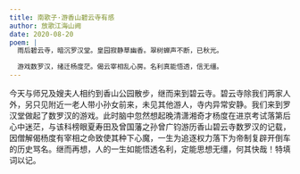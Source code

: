 ```yaml
---
title: 南歌子·游香山碧云寺有感
author: 放歌江海山阙
date: 2020-08-20
poem: |
  雨后碧云寺，暗沉罗汉堂。皇园寂静草幽香。翠树蝉声不断，已秋光。

  游戏数罗汉，绪迁杨度茫。偈云宰相乱心房。名利真能悟透，信无缰。
---
```


今天与师兄及嫂夫人相约到香山公园散步，继而来到碧云寺。碧云寺除我们两家人外，另只见附近一老人带小孙女前来，未见其他游人，寺内异常安静。我们来到罗汉堂做起了数罗汉的游戏。此时脑中忽然想起晚清潇湘奇才杨度在进京考试落第后心中迷茫，与该科榜眼夏寿田及曾国藩之孙曾广钧游历香山碧云寺数罗汉的记载，因僧解偈杨度有宰相之命致使其种下心魔，一生为追逐权力落下为帝制复辟开倒车的历史骂名。继而再想，人的一生如能悟透名利，定能思想无缰，何其快哉！特填词以记。
